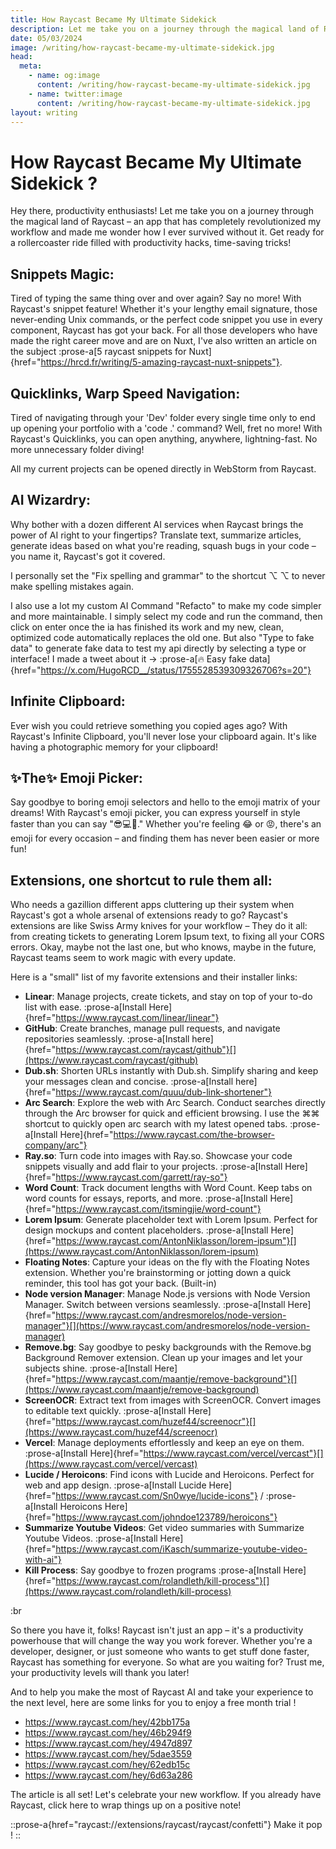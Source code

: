 ```yaml
---
title: How Raycast Became My Ultimate Sidekick
description: Let me take you on a journey through the magical land of Raycast – an app that has completely revolutionized my workflow and made me wonder how I ever survived without it.
date: 05/03/2024
image: /writing/how-raycast-became-my-ultimate-sidekick.jpg
head:
  meta:
    - name: og:image
      content: /writing/how-raycast-became-my-ultimate-sidekick.jpg
    - name: twitter:image
      content: /writing/how-raycast-became-my-ultimate-sidekick.jpg
layout: writing
---
```


# How Raycast Became My Ultimate Sidekick ?

Hey there, productivity enthusiasts! Let me take you on a journey through the magical land of Raycast – an app that has completely revolutionized my workflow and made me wonder how I ever survived without it. Get ready for a rollercoaster ride filled with productivity hacks, time-saving tricks!

## Snippets Magic:

Tired of typing the same thing over and over again? Say no more! With Raycast's snippet feature! Whether it's your lengthy email signature, those never-ending Unix commands, or the perfect code snippet you use in every component, Raycast has got your back. For all those developers who have made the right career move and are on Nuxt, I've also written an article on the subject :prose-a[5 raycast snippets for Nuxt]{href="https://hrcd.fr/writing/5-amazing-raycast-nuxt-snippets"}.

## Quicklinks, Warp Speed Navigation:

Tired of navigating through your 'Dev' folder every single time only to end up opening your portfolio with a 'code .' command? Well, fret no more! With Raycast's Quicklinks, you can open anything, anywhere, lightning-fast. No more unnecessary folder diving!

All my current projects can be opened directly in WebStorm from Raycast.

## AI Wizardry:

Why bother with a dozen different AI services when Raycast brings the power of AI right to your fingertips? Translate text, summarize articles, generate ideas based on what you're reading, squash bugs in your code – you name it, Raycast's got it covered.

I personally set the "Fix spelling and grammar" to the shortcut ⌥ ⌥ to never make spelling mistakes again.

I also use a lot my custom AI Command "Refacto" to make my code simpler and more maintainable. I simply select my code and run the command, then click on enter once the ia has finished its work and my new, clean, optimized code automatically replaces the old one. But also "Type to fake data" to generate fake data to test my api directly by selecting a type or interface! I made a tweet about it -> :prose-a[🔥 Easy fake data]{href="https://x.com/HugoRCD__/status/1755528539309326706?s=20"}

## Infinite Clipboard:

Ever wish you could retrieve something you copied ages ago? With Raycast's Infinite Clipboard, you'll never lose your clipboard again. It's like having a photographic memory for your clipboard!

## ✨The✨ Emoji Picker:

Say goodbye to boring emoji selectors and hello to the emoji matrix of your dreams! With Raycast's emoji picker, you can express yourself in style faster than you can say "😎💻🚀." Whether you're feeling 😂 or 😡, there's an emoji for every occasion – and finding them has never been easier or more fun!

## Extensions, one shortcut to rule them all:

Who needs a gazillion different apps cluttering up their system when Raycast's got a whole arsenal of extensions ready to go? Raycast's extensions are like Swiss Army knives for your workflow – They do it all: from creating tickets to generating Lorem Ipsum text, to fixing all your CORS errors. Okay, maybe not the last one, but who knows, maybe in the future, Raycast teams seem to work magic with every update.

Here is a "small" list of my favorite extensions and their installer links:

- **Linear**: Manage projects, create tickets, and stay on top of your to-do list with ease. :prose-a[Install Here]{href="https://www.raycast.com/linear/linear"}
- **GitHub**: Create branches, manage pull requests, and navigate repositories seamlessly. :prose-a[Install here]{href="https://www.raycast.com/raycast/github"}[](https://www.raycast.com/raycast/github)
- **Dub.sh**: Shorten URLs instantly with Dub.sh. Simplify sharing and keep your messages clean and concise. :prose-a[Install here]{href="https://www.raycast.com/quuu/dub-link-shortener"}
- **Arc Search**: Explore the web with Arc Search. Conduct searches directly through the Arc browser for quick and efficient browsing. I use the ⌘⌘ shortcut to quickly open arc search with my latest opened tabs.  :prose-a[Install Here]{href="https://www.raycast.com/the-browser-company/arc"}
- **Ray.so**: Turn code into images with Ray.so. Showcase your code snippets visually and add flair to your projects. :prose-a[Install Here]{href="https://www.raycast.com/garrett/ray-so"}
- **Word Count**: Track document lengths with Word Count. Keep tabs on word counts for essays, reports, and more. :prose-a[Install Here]{href="https://www.raycast.com/itsmingjie/word-count"}
- **Lorem Ipsum**: Generate placeholder text with Lorem Ipsum. Perfect for design mockups and content placeholders. :prose-a[Install Here]{href="https://www.raycast.com/AntonNiklasson/lorem-ipsum"}[](https://www.raycast.com/AntonNiklasson/lorem-ipsum)
- **Floating Notes**: Capture your ideas on the fly with the Floating Notes extension. Whether you're brainstorming or jotting down a quick reminder, this tool has got your back. (Built-in)
- **Node version Manager**: Manage Node.js versions with Node Version Manager. Switch between versions seamlessly. :prose-a[Install Here]{href="https://www.raycast.com/andresmorelos/node-version-manager"}[](https://www.raycast.com/andresmorelos/node-version-manager)
- **Remove.bg**: Say goodbye to pesky backgrounds with the Remove.bg Background Remover extension. Clean up your images and let your subjects shine. :prose-a[Install Here]{href="https://www.raycast.com/maantje/remove-background"}[](https://www.raycast.com/maantje/remove-background)
- **ScreenOCR**: Extract text from images with ScreenOCR. Convert images to editable text quickly. :prose-a[Install Here]{href="https://www.raycast.com/huzef44/screenocr"}[](https://www.raycast.com/huzef44/screenocr)
- **Vercel**: Manage deployments effortlessly and keep an eye on them.  :prose-a[Install Here]{href="https://www.raycast.com/vercel/vercast"}[](https://www.raycast.com/vercel/vercast)
- **Lucide / Heroicons**: Find icons with Lucide and Heroicons. Perfect for web and app design. :prose-a[Install Lucide Here]{href="https://www.raycast.com/Sn0wye/lucide-icons"} / :prose-a[Install Heroicons Here]{href="https://www.raycast.com/johndoe123789/heroicons"}
- **Summarize Youtube Videos**: Get video summaries with Summarize Youtube Videos. :prose-a[Install Here]{href="https://www.raycast.com/iKasch/summarize-youtube-video-with-ai"}
- **Kill Process**: Say goodbye to frozen programs :prose-a[Install Here]{href="https://www.raycast.com/rolandleth/kill-process"}[](https://www.raycast.com/rolandleth/kill-process)

:br

So there you have it, folks! Raycast isn't just an app – it's a productivity powerhouse that will change the way you work forever. Whether you're a developer, designer, or just someone who wants to get stuff done faster, Raycast has something for everyone. So what are you waiting for? Trust me, your productivity levels will thank you later!

And to help you make the most of Raycast AI and take your experience to the next level, here are some links for you to enjoy a free month trial !

- <https://www.raycast.com/hey/42bb175a>
- <https://www.raycast.com/hey/46b294f9>
- <https://www.raycast.com/hey/4947d897>
- <https://www.raycast.com/hey/5dae3559>
- <https://www.raycast.com/hey/62edb15c>
- <https://www.raycast.com/hey/6d63a286>

The article is all set! Let's celebrate your new workflow. If you already have Raycast, click here to wrap things up on a positive note!

::prose-a{href="raycast://extensions/raycast/raycast/confetti"}
Make it pop !
::
